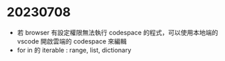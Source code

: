 

# 20230708
- 若 browser 有設定權限無法執行 codespace 的程式，可以使用本地端的 vscode 開啟雲端的 codespace 來編輯
- for in 的 iterable : range, list, dictionary